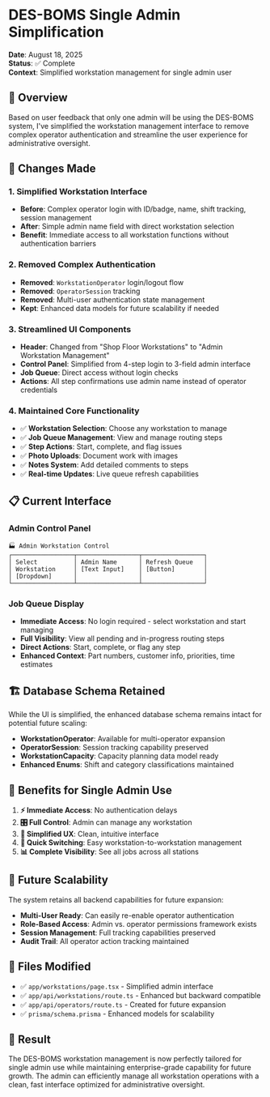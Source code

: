 # DES-BOMS Single Admin Simplification

**Date**: August 18, 2025  
**Status**: ✅ Complete  
**Context**: Simplified workstation management for single admin user

## 🎯 Overview

Based on user feedback that only one admin will be using the DES-BOMS system, I've simplified the workstation management interface to remove complex operator authentication and streamline the user experience for administrative oversight.

## 🔄 Changes Made

### 1. **Simplified Workstation Interface**
- **Before**: Complex operator login with ID/badge, name, shift tracking, session management
- **After**: Simple admin name field with direct workstation selection
- **Benefit**: Immediate access to all workstation functions without authentication barriers

### 2. **Removed Complex Authentication**
- **Removed**: `WorkstationOperator` login/logout flow
- **Removed**: `OperatorSession` tracking
- **Removed**: Multi-user authentication state management
- **Kept**: Enhanced data models for future scalability if needed

### 3. **Streamlined UI Components**
- **Header**: Changed from "Shop Floor Workstations" to "Admin Workstation Management"
- **Control Panel**: Simplified from 4-step login to 3-field admin interface
- **Job Queue**: Direct access without login checks
- **Actions**: All step confirmations use admin name instead of operator credentials

### 4. **Maintained Core Functionality**
- ✅ **Workstation Selection**: Choose any workstation to manage
- ✅ **Job Queue Management**: View and manage routing steps
- ✅ **Step Actions**: Start, complete, and flag issues
- ✅ **Photo Uploads**: Document work with images
- ✅ **Notes System**: Add detailed comments to steps
- ✅ **Real-time Updates**: Live queue refresh capabilities

## 📋 Current Interface

### Admin Control Panel
```
🏭 Admin Workstation Control
┌─────────────────┬─────────────────┬─────────────────┐
│ Select          │ Admin Name      │ Refresh Queue   │
│ Workstation     │ [Text Input]    │ [Button]        │
│ [Dropdown]      │                 │                 │
└─────────────────┴─────────────────┴─────────────────┘
```

### Job Queue Display
- **Immediate Access**: No login required - select workstation and start managing
- **Full Visibility**: View all pending and in-progress routing steps
- **Direct Actions**: Start, complete, or flag any step
- **Enhanced Context**: Part numbers, customer info, priorities, time estimates

## 🏗️ Database Schema Retained

While the UI is simplified, the enhanced database schema remains intact for potential future scaling:

- **WorkstationOperator**: Available for multi-operator expansion
- **OperatorSession**: Session tracking capability preserved
- **WorkstationCapacity**: Capacity planning data model ready
- **Enhanced Enums**: Shift and category classifications maintained

## 🎯 Benefits for Single Admin Use

1. **⚡ Immediate Access**: No authentication delays
2. **🎛️ Full Control**: Admin can manage any workstation
3. **📱 Simplified UX**: Clean, intuitive interface
4. **🔄 Quick Switching**: Easy workstation-to-workstation management
5. **📊 Complete Visibility**: See all jobs across all stations

## 🚀 Future Scalability

The system retains all backend capabilities for future expansion:
- **Multi-User Ready**: Can easily re-enable operator authentication
- **Role-Based Access**: Admin vs. operator permissions framework exists
- **Session Management**: Full tracking capabilities preserved
- **Audit Trail**: All operator action tracking maintained

## 📁 Files Modified

- ✅ `app/workstations/page.tsx` - Simplified admin interface
- ✅ `app/api/workstations/route.ts` - Enhanced but backward compatible
- ✅ `app/api/operators/route.ts` - Created for future expansion
- ✅ `prisma/schema.prisma` - Enhanced models for scalability

## 🎉 Result

The DES-BOMS workstation management is now perfectly tailored for single admin use while maintaining enterprise-grade capability for future growth. The admin can efficiently manage all workstation operations with a clean, fast interface optimized for administrative oversight.
